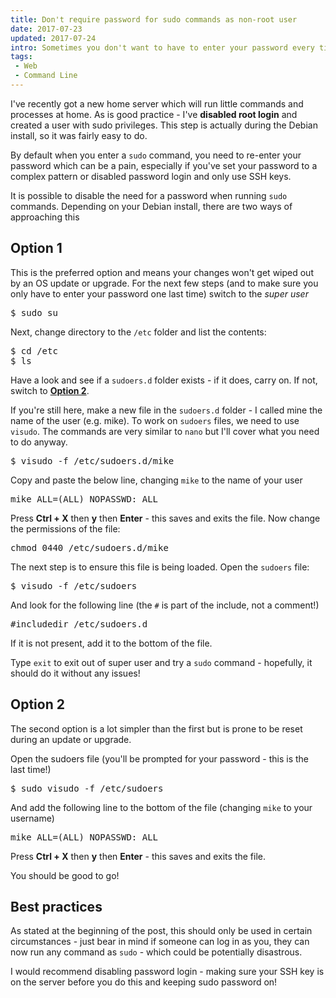 ```yaml
---
title: Don't require password for sudo commands as non-root user
date: 2017-07-23
updated: 2017-07-24
intro: Sometimes you don't want to have to enter your password every time you run a sudo command - this blog post walks you through disabling that.
tags:
 - Web
 - Command Line
---
```


I've recently got a new home server which will run little commands and processes at home. As is good practice - I've **disabled root login** and created a user with sudo privileges. This step is actually during the Debian install, so it was fairly easy to do.

By default when you enter a `sudo` command, you need to re-enter your password which can be a pain, especially if you've set your password to a complex pattern or disabled password login and only use SSH keys.

It is possible to disable the need for a password when running `sudo` commands. Depending on your Debian install, there are two ways of approaching this

## Option 1

This is the preferred option and means your changes won't get wiped out by an OS update or upgrade. For the next few steps (and to make sure you only have to enter your password one last time) switch to the _super user_

<pre class="language-bash">$ sudo su</pre>

Next, change directory to the `/etc` folder and list the contents:

<pre class="language-bash">$ cd /etc
$ ls</pre>

Have a look and see if a `sudoers.d` folder exists - if it does, carry on. If not, switch to **[Option 2](#option-2)**. 

If you're still here, make a new file in the `sudoers.d` folder - I called mine the name of the user (e.g. mike). To work on `sudoers` files, we need to use `visudo`. The commands are very similar to `nano` but I'll cover what you need to do anyway.

<pre class="language-bash">$ visudo -f /etc/sudoers.d/mike</pre>

Copy and paste the below line, changing `mike` to the name of your user

<pre class="language-bash">mike ALL=(ALL) NOPASSWD: ALL</pre>

Press **Ctrl + X** then **y** then **Enter**  - this saves and exits the file. Now change the permissions of the file:

<pre class="language-bash">chmod 0440 /etc/sudoers.d/mike</pre>

The next step is to ensure this file is being loaded. Open the `sudoers` file:

<pre class="language-bash">$ visudo -f /etc/sudoers</pre>

And look for the following line (the `#` is part of the include, not a comment!)

<pre class="language-bash">#includedir /etc/sudoers.d</pre>

If it is not present, add it to the bottom of the file. 

Type `exit` to exit out of super user and try a `sudo` command - hopefully, it should do it without any issues!

## Option 2

The second option is a lot simpler than the first but is prone to be reset during an update or upgrade.

Open the sudoers file (you'll be prompted for your password - this is the last time!)

<pre class="language-bash">$ sudo visudo -f /etc/sudoers</pre>

And add the following line to the bottom of the file (changing `mike` to your username)

<pre class="language-bash">mike ALL=(ALL) NOPASSWD: ALL</pre>

Press **Ctrl + X** then **y** then **Enter**  - this saves and exits the file.

You should be good to go!

## Best practices

As stated at the beginning of the post, this should only be used in certain circumstances - just bear in mind if someone can log in as you, they can now run any command as `sudo` - which could be potentially disastrous.

I would recommend disabling password login - making sure your SSH key is on the server before you do this and keeping sudo password on!